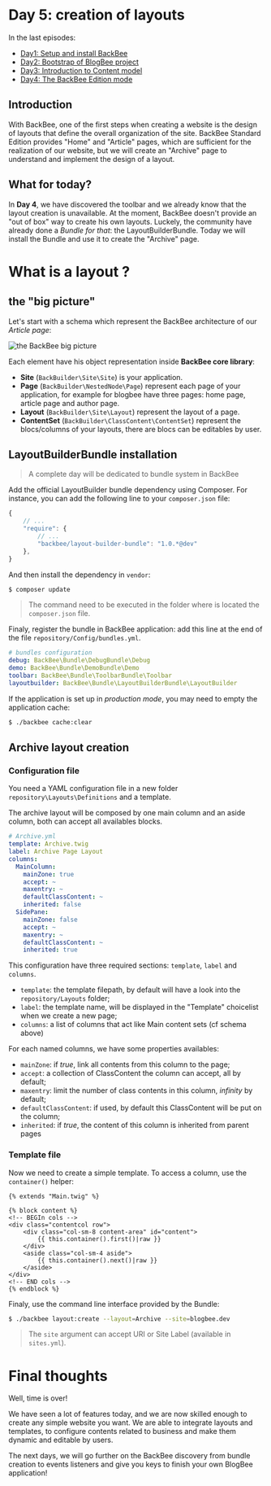Day 5: creation of layouts
==========================

In the last episodes:

 - [Day1: Setup and install BackBee](day1.md)
 - [Day2: Bootstrap of BlogBee project](day2.md)
 - [Day3: Introduction to Content model](day3.md)
 - [Day4: The BackBee Edition mode](day4.md)

Introduction
---------------

With BackBee, one of the first steps when creating a website is the design of layouts that define the overall organization of the site. BackBee Standard Edition provides "Home" and "Article" pages, which are sufficient for the realization of our website, but we will create an "Archive"  page to understand and implement the design of a layout.


What for today?
-------------------
In **Day 4**, we have discovered the toolbar and we already know that the layout creation is unavailable. At the moment, BackBee doesn't provide an "out of box" way to create his own layouts. Luckely, the community have already done a *Bundle for that*: the LayoutBuilderBundle.
Today we will install the Bundle and use it to create the "Archive" page.

What is a layout ?
==============

## the "big picture"

Let's start with a schema which represent the BackBee architecture of our *Article page*:

![the BackBee big picture](http://i.imgur.com/sLLJ19x.png "the BackBee big picture")

Each element have his object representation inside **BackBee core library**:

 - **Site** (``BackBuilder\Site\Site``) is your application.
 - **Page** (``BackBuilder\NestedNode\Page``) represent each page of your application, for example for blogbee have three pages: home page, article page and author page.
 - **Layout** (``BackBuilder\Site\Layout``) represent the layout of a page.
 - **ContentSet** (``BackBuilder\ClassContent\ContentSet``) represent the blocs/columns of your layouts, there are blocs can be editables by user.

## LayoutBuilderBundle installation

> A complete day will be dedicated to bundle system in BackBee

Add the official LayoutBuilder bundle dependency using Composer.
For instance, you can add the following line to your `composer.json` file:

```javascript
{
    // ...
    "require": {
        // ...
        "backbee/layout-builder-bundle": "1.0.*@dev"
    },
}
```

And then install the dependency in `vendor`:

```bash
$ composer update
```

> The command need to be executed in the folder where is located the `composer.json` file.

Finaly, register the bundle in BackBee application: add this line at the end of the file `repository/Config/bundles.yml`.

```yaml
# bundles configuration
debug: BackBee\Bundle\DebugBundle\Debug
demo: BackBee\Bundle\DemoBundle\Demo
toolbar: BackBee\Bundle\ToolbarBundle\Toolbar
layoutbuilder: BackBee\Bundle\LayoutBuilderBundle\LayoutBuilder
```

If the application is set up in *production mode*, you may need to empty the application cache:

```bash
$ ./backbee cache:clear
```

## Archive layout creation

### Configuration file

You need a YAML configuration file in a new folder ``repository\Layouts\Definitions`` and a template.

The archive layout will be composed by one main column and an aside column, both can accept all availables blocks.

```yaml
# Archive.yml
template: Archive.twig
label: Archive Page Layout
columns:
  MainColumn:
    mainZone: true
    accept: ~
    maxentry: ~
    defaultClassContent: ~
    inherited: false
  SidePane:
    mainZone: false
    accept: ~
    maxentry: ~
    defaultClassContent: ~
    inherited: true
```

This configuration have three required sections: `template`, `label` and `columns`.

* `template`: the template filepath, by default will have a look into the ``repository/Layouts`` folder;
* `label`: the template name, will be displayed in the "Template" choicelist when we create a new page;
* `columns`: a list of columns that act like Main content sets (cf schema above)

For each named columns, we have some properties availables:

* `mainZone`: if *true*, link all contents from this column to the page;
* `accept`: a collection of ClassContent the column can accept, all by default;
* `maxentry`: limit the number of class contents in this column, *infinity* by default;
* `defaultClassContent`: if used, by default this ClassContent will be put on the column;
* `inherited`: if *true*, the content of this column is inherited from parent pages

### Template file

Now we need to create a simple template. To access a column, use the ``container()`` helper:

```jinja
{% extends "Main.twig" %}

{% block content %}
<!-- BEGIn cols -->
<div class="contentcol row">
    <div class="col-sm-8 content-area" id="content">
        {{ this.container().first()|raw }}
    </div>
    <aside class="col-sm-4 aside">
        {{ this.container().next()|raw }}
    </aside>
</div>
<!-- END cols -->
{% endblock %}
```


Finaly, use the command line interface provided by the Bundle:

```bash
$ ./backbee layout:create --layout=Archive --site=blogbee.dev
```

> The ``site`` argument can accept URI or Site Label (available in ``sites.yml``).


Final thoughts
============

Well, time is over!

We have seen a lot of features today, and we are now skilled enough to create any simple website you want.
We are able to integrate layouts and templates, to configure contents related to business and make them dynamic and editable by users.

The next days, we will go further on the BackBee discovery from bundle creation to events listeners and give you keys to finish your own BlogBee application!
